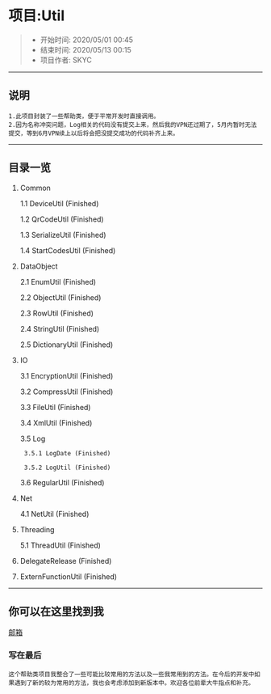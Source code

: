 # 项目:Util
> - 开始时间: 2020/05/01 00:45
> - 结束时间: 2020/05/13 00:15
> - 项目作者: SKYC

-----
## 说明
```
1.此项目封装了一些帮助类，便于平常开发时直接调用。
2.因为名称冲突问题，Log相关的代码没有提交上来，然后我的VPN还过期了，5月内暂时无法提交，等到6月VPN续上以后将会把没提交成功的代码补齐上来。
```

-----
## 目录一览
1. Common

	1.1 DeviceUtil (Finished)
	
	1.2 QrCodeUtil (Finished)
	
	1.3 SerializeUtil (Finished)
	
	1.4 StartCodesUtil (Finished)
	
2. DataObject

	2.1 EnumUtil (Finished)
	
	2.2 ObjectUtil (Finished)
	
	2.3 RowUtil (Finished)
	
	2.4 StringUtil (Finished)
	
	2.5 DictionaryUtil (Finished)
	
3. IO

	3.1 EncryptionUtil (Finished)
	
	3.2 CompressUtil (Finished)
	
	3.3 FileUtil (Finished)
	
	3.4 XmlUtil (Finished)
	
	3.5 Log 
	
		3.5.1 LogDate (Finished)
		
		3.5.2 LogUtil (Finished)
		
	3.6 RegularUtil (Finished)	
	
4. Net

    4.1 NetUtil (Finished)
    
5. Threading 

    5.1 ThreadUtil (Finished)
    
6. DelegateRelease (Finished)

7. ExternFunctionUtil (Finished)


-----

## 你可以在这里找到我
[邮箱](mailto:13677727680@163.com)

### 写在最后
```
这个帮助类项目我整合了一些可能比较常用的方法以及一些我常用到的方法。在今后的开发中如果遇到了新的较为常用的方法，我也会考虑添加到新版本中。欢迎各位前辈大牛指点和补充。
```

